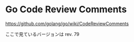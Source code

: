 # Go Code Review Comments

https://github.com/golang/go/wiki/CodeReviewComments

ここで見ているバージョンは rev. 79




